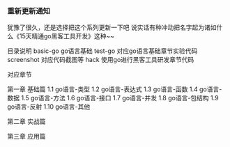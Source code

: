 ### <red>重新更新通知</red>

犹豫了很久，还是选择把这个系列更新一下吧
说实话有种冲动把名字起为诸如什么《15天精通go黑客工具开发》这种~~

目录说明
basic-go go语言基础
test-go  对应go语言基础章节实验代码
screenshot 对应代码截图等
hack 使用go进行黑客工具研发章节代码






对应章节

第一章 基础篇
1.1 go语言-类型
1.2 go语言-表达式
1.3 go语言-函数
1.4 go语言-数据
1.5 go语言-方法
1.6 go语言-接口
1.7 go语言-并发
1.8 go语言-包结构
1.9 go语言-反射
1.10 go语言-其他

第二章 实战篇


第三章 应用篇
